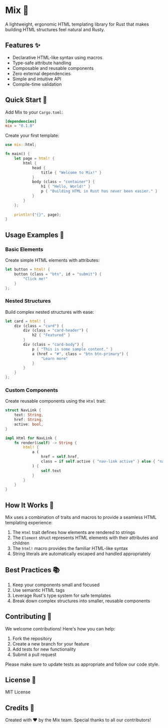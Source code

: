 # Mix 🎨

A lightweight, ergonomic HTML templating library for Rust that makes building HTML structures feel natural and Rusty.

## Features ✨

- Declarative HTML-like syntax using macros
- Type-safe attribute handling
- Composable and reusable components
- Zero external dependencies
- Simple and intuitive API
- Compile-time validation

## Quick Start 🚀

Add Mix to your `Cargo.toml`:

```toml
[dependencies]
mix = "0.1.0"
```

Create your first template:

```rust
use mix::html;

fn main() {
    let page = html! {
        html {
            head {
                title { "Welcome to Mix!" }
            }
            body (class = "container") {
                h1 { "Hello, World!" }
                p { "Building HTML in Rust has never been easier." }
            }
        }
    };
    
    println!("{}", page);
}
```

## Usage Examples 🎯

### Basic Elements

Create simple HTML elements with attributes:

```rust
let button = html! {
    button (class = "btn", id = "submit") {
        "Click me!"
    }
};
```

### Nested Structures

Build complex nested structures with ease:

```rust
let card = html! {
    div (class = "card") {
        div (class = "card-header") {
            h2 { "Featured" }
        }
        div (class = "card-body") {
            p { "This is some sample content." }
            a (href = "#", class = "btn btn-primary") {
                "Learn more"
            }
        }
    }
};
```

### Custom Components

Create reusable components using the `Html` trait:

```rust
struct NavLink {
    text: String,
    href: String,
    active: bool,
}

impl Html for NavLink {
    fn render(&self) -> String {
        html! {
            a (
                href = self.href,
                class = if self.active { "nav-link active" } else { "nav-link" }
            ) {
                self.text
            }
        }
    }
}
```

## How It Works 🔧

Mix uses a combination of traits and macros to provide a seamless HTML templating experience:

1. The `Html` trait defines how elements are rendered to strings
2. The `Element` struct represents HTML elements with their attributes and children
3. The `html!` macro provides the familiar HTML-like syntax
4. String literals are automatically escaped and handled appropriately

## Best Practices 📚

1. Keep your components small and focused
2. Use semantic HTML tags
3. Leverage Rust's type system for safe templates
4. Break down complex structures into smaller, reusable components

## Contributing 🤝

We welcome contributions! Here's how you can help:

1. Fork the repository
2. Create a new branch for your feature
3. Add tests for new functionality
4. Submit a pull request

Please make sure to update tests as appropriate and follow our code style.

## License 📄

MIT License 

## Credits 👏

Created with ❤️ by the Mix team. Special thanks to all our contributors!